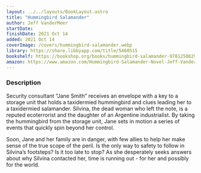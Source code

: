 ```yaml
---
layout: ../../layouts/BookLayout.astro
title: "Hummingbird Salamander"
author: Jeff VanderMeer
startDate:
finishDate: 2021 Oct 14
added: 2021 Oct 14
coverImage: /covers/hummingbird-salamander.webp
library: https://share.libbyapp.com/title/5460515
bookshelf: https://bookshop.org/books/hummingbird-salamander-9781250829771/9781250829771
amazon: https://www.amazon.com/Hummingbird-Salamander-Novel-Jeff-VanderMeer/dp/
---
```


### Description
Security consultant “Jane Smith” receives an envelope with a key to a storage unit that holds a taxidermied hummingbird and clues leading her to a taxidermied salamander. Silvina, the dead woman who left the note, is a reputed ecoterrorist and the daughter of an Argentine industrialist. By taking the hummingbird from the storage unit, Jane sets in motion a series of events that quickly spin beyond her control.

Soon, Jane and her family are in danger, with few allies to help her make sense of the true scope of the peril. Is the only way to safety to follow in Silvina’s footsteps? Is it too late to stop? As she desperately seeks answers about why Silvina contacted her, time is running out - for her and possibly for the world.

<!-- ### Notes & Highlights -->
